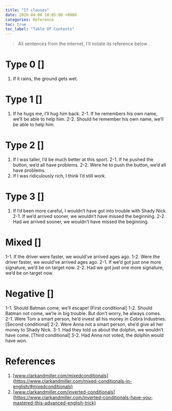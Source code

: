 ```yaml
---
title: "If clauses"
date: 2020-04-06 18:05:00 +0900
categories: Reference
toc: true
toc_label: "Table Of Contents"
---
```


> All sentences from the internet, I'll notate its reference below .

# Type 0 []
1. If it rains, the ground gets wet.

# Type 1 []
1. If he hugs me, I’ll hug him back.
2-1. If he remembers his own name, we’ll be able to help him.
2-2. Should he remember his own name, we’ll be able to help him.

# Type 2 []
1. If I was taller, I’d be much better at this sport.
2-1. If he pushed the button, we’d all have problems.
2-2. Were he to push the button, we’d all have problems.
3. If I was ridiculously rich, I think I’d still work.

# Type 3 []
1. If I’d been more careful, I wouldn’t have got into trouble with Shady Nick.
2-1. If we’d arrived sooner, we wouldn’t have missed the beginning.
2-2. Had we arrived sooner, we wouldn’t have missed the beginning.

# Mixed []
1-1. If the driver were faster, we would’ve arrived ages ago.
1-2. Were the driver faster, we would’ve arrived ages ago. 
2-1. If we’d got just one more signature, we’d be on target now.
2-2. Had we got just one more signature, we’d be on target now.

# Negative []
1-1. Should Batman come, we’ll escape! [First conditional]
1-2. Should Batman not come, we’re in big trouble. But don’t worry, he always comes.
2-1. Were Tom a smart person, he’d invest all his money in Cobra Industries. [Second conditional]
2-2. Were Anna not a smart person, she’d give all her money to Shady Nick.
3-1. Had they told us about the dolphin, we wouldn’t have come. [Third conditional]
3-2. Had Anna not voted, the dolphin would have won.

# References
1. [www.clarkandmiller.com/mixedconditionals](https://www.clarkandmiller.com/mixed-conditionals-in-english/#mixedconditionals)
2. [www.clarkandmiller.com/inverted-conditionals](https://www.clarkandmiller.com/inverted-conditionals-have-you-mastered-this-advanced-english-trick)
